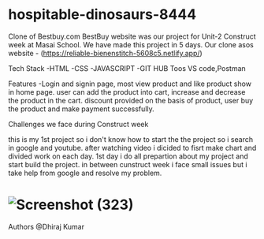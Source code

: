 # hospitable-dinosaurs-8444
Clone of Bestbuy.com
BestBuy website was our project for Unit-2 Construct week at Masai School. We have made this project in 5 days.
Our clone asos website - (https://reliable-bienenstitch-5608c5.netlify.app/)

Tech Stack
-HTML -CSS -JAVASCRIPT -GIT HUB
Toos
VS code,Postman

Features
-Login and signin page, most view product and like product show in home page. user can add the product into cart, increase and decrease the product in the cart. discount provided on the basis of product, user buy the product and make payment successfully. 

Challenges we face during Construct week

this is my 1st project so i don't know how to start the the project so i search in google and youtube. after watching video i dicided to fisrt make chart and divided work on each day. 1st day i do all prepartion about my project and start build the project. in between cunstruct week i face small issues but i take help from google and resolve my problem.  




# ![Screenshot (323)](https://user-images.githubusercontent.com/115461643/227489246-dfcfcbea-5078-488c-a989-6c9fc170c128.png)


Authors
@Dhiraj Kumar
